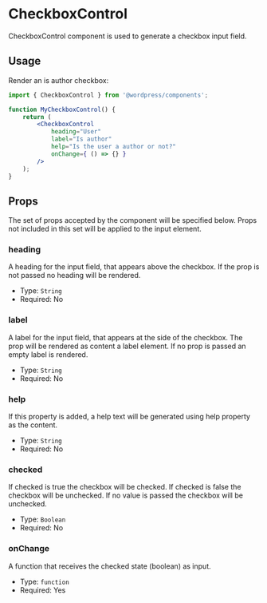 # CheckboxControl

CheckboxControl component is used to generate a checkbox input field.


## Usage

Render an is author checkbox:
```jsx
import { CheckboxControl } from '@wordpress/components';

function MyCheckboxControl() {
	return (
		<CheckboxControl
			heading="User"
			label="Is author"
			help="Is the user a author or not?"
			onChange={ () => {} }
		/>
	);
}
```

## Props

The set of props accepted by the component will be specified below.
Props not included in this set will be applied to the input element.

### heading

A heading for the input field, that appears above the checkbox. If the prop is not passed no heading will be rendered. 

- Type: `String`
- Required: No


### label

A label for the input field, that appears at the side of the checkbox.
The prop will be rendered as content a label element.
If no prop is passed an empty label is rendered.

- Type: `String`
- Required: No

### help

If this property is added, a help text will be generated using help property as the content.

- Type: `String`
- Required: No

### checked

If checked is true the checkbox will be checked. If checked is false the checkbox will be unchecked.
If no value is passed the checkbox will be unchecked.

- Type: `Boolean`
- Required: No

### onChange

A function that receives the checked state (boolean) as input.

- Type: `function`
- Required: Yes
